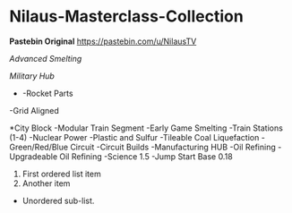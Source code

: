 # Nilaus-Masterclass-Collection
**Pastebin Original** https://pastebin.com/u/NilausTV

*Advanced Smelting*

*Military Hub*

* -Rocket Parts
 
 -Grid Aligned
 
*City Block
 -Modular Train Segment
 -Early Game Smelting
 -Train Stations (1-4)
 -Nuclear Power
 -Plastic and Sulfur
 -Tileable Coal Liquefaction
 -Green/Red/Blue Circuit
 -Circuit Builds
 -Manufacturing HUB
 -Oil Refining
 -Upgradeable Oil Refining
 -Science 1.5 
 -Jump Start Base 0.18
1. First ordered list item
2. Another item
  * Unordered sub-list.
